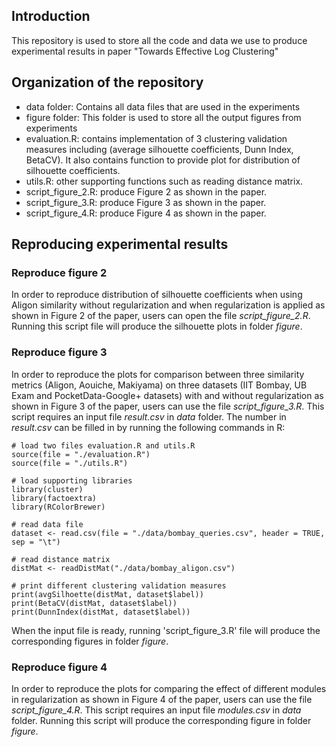 ## Introduction
This repository is used to store all the code and data we use to produce experimental results in paper "Towards Effective Log Clustering"

## Organization of the repository
- data folder: Contains all data files that are used in the experiments
- figure folder: This folder is used to store all the output figures from experiments
- evaluation.R: contains implementation of 3 clustering validation measures including (average silhouette coefficients, Dunn Index, BetaCV). It also contains function to provide plot for distribution of silhouette coefficients.
- utils.R: other supporting functions such as reading distance matrix.
- script_figure_2.R: produce Figure 2 as shown in the paper.
- script_figure_3.R: produce Figure 3 as shown in the paper.
- script_figure_4.R: produce Figure 4 as shown in the paper.

## Reproducing experimental results
### Reproduce figure 2
In order to reproduce distribution of silhouette coefficients when using Aligon similarity without regularization and when regularization is applied as shown in Figure 2 of the paper, users can open the file *script_figure_2.R*. Running this script file will produce the silhouette plots in folder *figure*.

### Reproduce figure 3
In order to reproduce the plots for comparison between three similarity metrics (Aligon, Aouiche, Makiyama) on three datasets (IIT Bombay, UB Exam and PocketData-Google+ datasets) with and without regularization as shown in Figure 3 of the paper, users can use the file *script_figure_3.R*. This script requires an input file *result.csv* in *data* folder. The number in *result.csv* can be filled in by running the following commands in R:

    # load two files evaluation.R and utils.R
    source(file = "./evaluation.R")
    source(file = "./utils.R")
    
    # load supporting libraries
    library(cluster)
    library(factoextra)
    library(RColorBrewer)
    
    # read data file
    dataset <- read.csv(file = "./data/bombay_queries.csv", header = TRUE, sep = "\t")
    
    # read distance matrix
    distMat <- readDistMat("./data/bombay_aligon.csv") 
    
    # print different clustering validation measures
    print(avgSilhoette(distMat, dataset$label))
    print(BetaCV(distMat, dataset$label))
    print(DunnIndex(distMat, dataset$label))

When the input file is ready, running 'script_figure_3.R' file will produce the corresponding figures in folder *figure*.

### Reproduce figure 4
In order to reproduce the plots for comparing the effect of different modules in regularization as shown in Figure 4 of the paper, users can use the file *script_figure_4.R*. This script requires an input file *modules.csv* in *data* folder. Running this script will produce the corresponding figure in folder *figure*.
